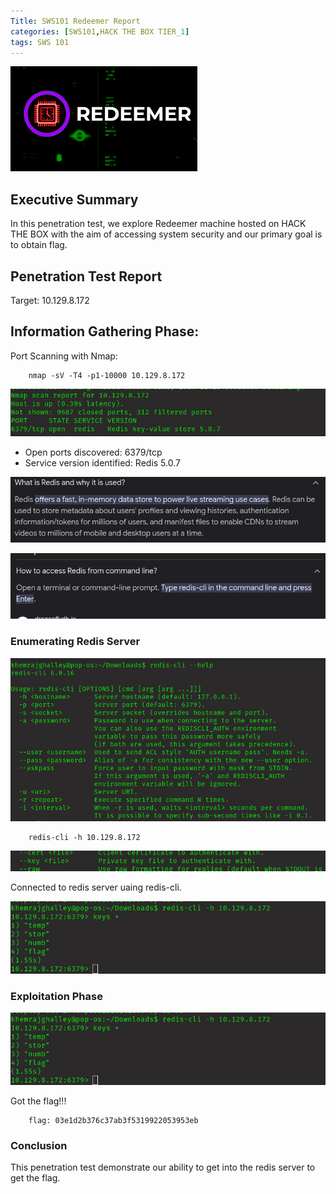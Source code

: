 ```yaml
---
Title: SWS101 Redeemer Report
categories: [SWS101,HACK THE BOX TIER_1]
tags: SWS 101
---
```

![redeemer](/assets/img/redeemer/redeeme.png)

## Executive Summary
In this penetration test, we explore Redeemer machine hosted on HACK THE BOX with the aim of accessing system security and our primary goal is to obtain flag. 


## Penetration Test Report

Target: 10.129.8.172

## Information Gathering Phase:
Port Scanning with Nmap:

        nmap -sV -T4 -p1-10000 10.129.8.172


![nmap](/assets/img/redeemer/redeemernmap.png)

* Open ports discovered: 6379/tcp
* Service version identified: Redis 5.0.7

![redis](/assets/img/redeemer/redis.png)


![redis cli](/assets/img/redeemer/rediscli.png)

### Enumerating Redis Server

![redis --help](/assets/img/redeemer/redishelp.png)

        redis-cli -h 10.129.8.172

![redis key](/assets/img/redeemer/rediskey.png)
  
Connected to redis server uaing redis-cli.

![key *](/assets/img/redeemer/redeemerlist.png)

### Exploitation Phase

![flag](/assets/img/redeemer/redeemerlist.png)

Got the flag!!!

        flag: 03e1d2b376c37ab3f5319922053953eb


### Conclusion 
This penetration test demonstrate our ability to get into the redis server to get the flag.